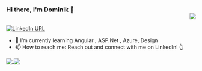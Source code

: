 ### Hi there, I'm Dominik 👋 <div align = 'right'>![](https://komarev.com/ghpvc/?username=domel2222&color=orange)</div>


[![LinkedIn URL](https://img.shields.io/static/v1?color=blue&label=linkedin&logo=linkedin&logoColor=white&style=for-the-badge&message=Connect)](https://pl.linkedin.com/in/dominik-wiklinski)


- 🌱 I’m currently learning Angular , ASP.Net , Azure, Design 
- 📫 How to reach me: Reach out and connect with me on LinkedIn! 👆



<a href=""> <img align="center" src="https://github-readme-stats.vercel.app/api?username=domel2222&theme=chartreuse-dark&count_private=true" />  </a>
<a href=""> <img align="center" src="https://github-readme-stats.vercel.app/api/top-langs/?username=domel2222&theme=chartreuse-dark&layout=compact" /> </a>

